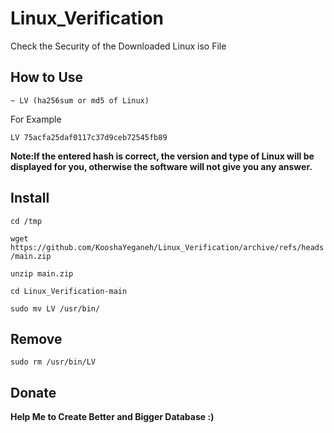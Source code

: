 # Linux_Verification

Check the Security of the Downloaded Linux iso File


## How to Use

`~ LV (ha256sum or md5 of Linux)`

For Example

`LV 75acfa25daf0117c37d9ceb72545fb89`

**Note:If the entered hash is correct, the version and type of Linux will be displayed for you, otherwise the software will not give you any answer.**

## Install

`cd /tmp`

`wget https://github.com/KooshaYeganeh/Linux_Verification/archive/refs/heads/main.zip`

`unzip main.zip`

`cd Linux_Verification-main`

`sudo mv LV /usr/bin/`


## Remove

`sudo rm /usr/bin/LV`


## Donate
**Help Me to Create Better and Bigger Database :)**
